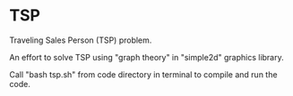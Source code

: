 # TSP
Traveling Sales Person (TSP) problem.

An effort to solve TSP using "graph theory" in "simple2d" graphics library.

Call "bash tsp.sh" from code directory in terminal to compile and run the code.
